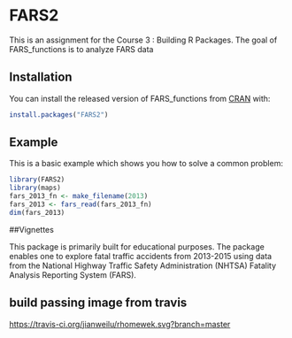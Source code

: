 
<!-- README.md is generated from README.Rmd. Please edit that file -->

# FARS2

<!-- badges: start -->

<!-- badges: end -->

This is an assignment for the Course 3 : Building R Packages. 
The goal of FARS\_functions is to analyze FARS data

## Installation

You can install the released version of FARS\_functions from
[CRAN](https://CRAN.R-project.org) with:

``` r
install.packages("FARS2")
```

## Example

This is a basic example which shows you how to solve a common problem:

``` r
library(FARS2)
library(maps)
fars_2013_fn <- make_filename(2013)
fars_2013 <- fars_read(fars_2013_fn) 
dim(fars_2013)
```

##Vignettes

This package is primarily built for educational purposes. The package enables one to explore fatal traffic accidents from 2013-2015 using data from the National Highway Traffic Safety Administration (NHTSA) Fatality Analysis Reporting System (FARS).

## build passing image from travis
https://travis-ci.org/jianweilu/rhomewek.svg?branch=master
